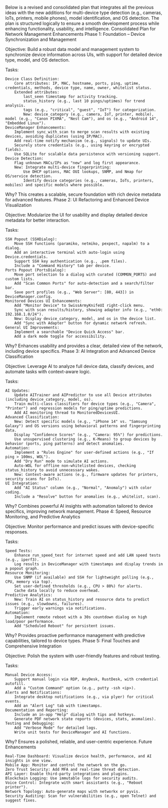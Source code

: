 Below is a revised and consolidated plan that integrates all the previous ideas with the new additions for multi-device type detection (e.g., cameras, IoTs, printers, mobile phones), model identification, and OS detection. The plan is structured logically to ensure a smooth development process while enhancing functionality, usability, and intelligence.
Consolidated Plan for Network Management Enhancements
Phase 1: Foundation – Device Synchronization and Management

Objective: Build a robust data model and management system to synchronize device information across UIs, with support for detailed device type, model, and OS detection.

Tasks:

    Device Class Definition:
        Core attributes: IP, MAC, hostname, ports, ping, uptime, credentials, methods, device type, name, owner, whitelist status.
        Extended attributes:
            last_seen timestamp for activity tracking.
            status_history (e.g., last 10 pings/uptimes) for trend analysis.
            tags (e.g., "critical", "guest", "IoT") for categorization.
            New: device_category (e.g., camera, IoT, printer, mobile), model (e.g., "Canon PIXMA", "Nest Cam"), and os (e.g., "Android 14", "Embedded Linux").
    DeviceManager Enhancements:
        Implement sync_with_scan to merge scan results with existing devices, avoiding duplicates (using IP/MAC).
        Add real-time notify mechanism (e.g., signals) to update UIs.
        Securely store credentials (e.g., using keyring or encrypted fields).
        Use SQLite for scalable data persistence with versioning support.
    Device Detection:
        Flag unknown MACs/IPs as "new" and log first appearance.
        New: Integrate multi-device fingerprinting:
            Use DHCP options, MAC OUI lookups, SNMP, and Nmap for OS/service detection.
            Identify device categories (e.g., cameras, IoTs, printers, mobiles) and specific models where possible.

Why? This creates a scalable, secure foundation with rich device metadata for advanced features.
Phase 2: UI Refactoring and Enhanced Device Visualization

Objective: Modularize the UI for usability and display detailed device metadata for better interaction.

Tasks:

    SSH Popout (SSHDialog):
        Move SSH functions (paramiko, netmiko, pexpect, napalm) to a dialog.
        Add an interactive terminal with auto-login using Device.credentials.
        Support SSH key authentication (e.g., .pem files).
        Include a "Command History" tab per device.
    Ports Popout (PortsDialog):
        Move port selection to a dialog with curated (COMMON_PORTS) and custom lists.
        Add "Scan Common Ports" for auto-detection and a search/filter bar.
        Save port profiles (e.g., "Web Server": [80, 443]) in DeviceManager.config.
    Monitored Devices UI Enhancements:
        Add "Monitor Device" to SwissArmyKnifeUI right-click menu.
        Sync with scan results/history, showing adapter info (e.g., "eth0: 192.168.1.0/24").
        New: Display device_category, model, and os in the device list.
        Add "Sync with Adapter" button for dynamic network refresh.
    General UI Improvements:
        Implement a searchable "Device Quick Access" bar.
        Add a dark mode toggle for accessibility.

Why? Enhances usability and provides a clear, detailed view of the network, including device specifics.
Phase 3: AI Integration and Advanced Device Classification

Objective: Leverage AI to analyze full device data, classify devices, and automate tasks with context-aware logic.

Tasks:

    AI Updates:
        Update AITrainer and AIPredictor to use all Device attributes (including device_category, model, os).
        Train multi-class classifiers for device types (e.g., "Camera", "Printer") and regression models for ping/uptime predictions.
        Add AI monitoring thread to MonitoredDevicesUI.
    Advanced Classification:
        New: Detect specific models (e.g., "iPhone 14" vs. "Samsung Galaxy") and OS versions using behavioral patterns and fingerprinting data.
        Display "Confidence Scores" (e.g., "Camera: 95%") for predictions.
        Use unsupervised clustering (e.g., K-Means) to group devices by behavior (ports, ping patterns) and detect anomalies.
    Automation:
        Implement a "Rules Engine" for user-defined actions (e.g., "If ping > 100ms, WOL").
        Add "Dry Run" mode to simulate AI actions.
        Auto-WOL for offline non-whitelisted devices, checking status_history to avoid unnecessary wakes.
        New: Context-aware actions (e.g., firmware updates for printers, security scans for IoTs).
    UI Integration:
        Add "AI Status" column (e.g., "Normal", "Anomaly") with color coding.
        Include a "Resolve" button for anomalies (e.g., whitelist, scan).

Why? Combines powerful AI insights with automation tailored to device specifics, improving network management.
Phase 4: Speed, Resource Monitoring, and Predictive Analytics

Objective: Monitor performance and predict issues with device-specific responses.

Tasks:

    Speed Tests:
        Enhance run_speed_test for internet speed and add LAN speed tests (e.g., iperf3).
        Log results in DeviceManager with timestamps and display trends in a popout graph.
    Resource Monitoring:
        Use SNMP (if available) and SSH for lightweight polling (e.g., CPU, memory via top).
        Set user-defined thresholds (e.g., CPU > 80%) for alerts.
        Cache data locally to reduce overhead.
    Predictive Analytics:
        New: Train AI on status_history and resource data to predict issues (e.g., slowdowns, failures).
        Trigger early warnings via notifications.
    Automation:
        Implement remote reboot with a 30s countdown dialog on high load/poor performance.
        Add "Scheduled Reboot" for persistent issues.

Why? Provides proactive performance management with predictive capabilities, tailored to device types.
Phase 5: Final Touches and Comprehensive Integration

Objective: Polish the system with user-friendly features and robust testing.

Tasks:

    Manual Device Access:
        Support manual login via RDP, AnyDesk, RustDesk, with credential autofill.
        Add a "Custom Command" option (e.g., putty -ssh <ip>).
    Alerts and Notifications:
        Integrate desktop notifications (e.g., via plyer) for critical events.
        Add an "Alert Log" tab with timestamps.
    Documentation and Reporting:
        Include an in-app "Help" dialog with tips and hotkeys.
        Generate PDF network state reports (devices, stats, anomalies).
    Testing and Debugging:
        Add "Verbose Mode" for detailed logs.
        Write unit tests for DeviceManager and AI functions.

Why? Ensures a polished, reliable, and user-centric experience.
Future Enhancements

    Real-Time Dashboard: Visualize device health, performance, and AI insights in one view.
    Mobile App: Monitor and control the network on the go.
    Zero Trust Security: Add MFA and real-time threat detection.
    API Layer: Enable third-party integrations and plugins.
    Blockchain Logging: Use immutable logs for security audits.
    Voice Control: Integrate with smart assistants (e.g., "Reboot printer").
    Network Topology: Auto-generate maps with networkx or pyvis.
    Security Auditing: Scan for vulnerabilities (e.g., open Telnet) and suggest fixes.
